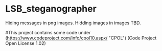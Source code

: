 # LSB_steganographer
Hiding messages in png images. Hidding images in images TBD.

#This project contains some code under (https://www.codeproject.com/info/cpol10.aspx/ "CPOL") (Code Project Open License 1.02) 
